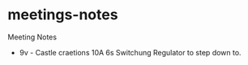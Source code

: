 meetings-notes
==============

Meeting Notes



- 9v - Castle craetions 10A 6s Switchung Regulator to step down to.
